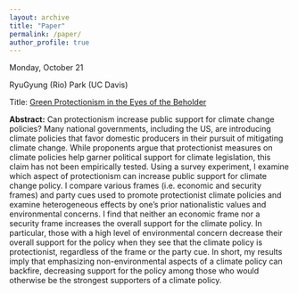 ```yaml
---
layout: archive
title: "Paper"
permalink: /paper/
author_profile: true
---
```



Monday, October 21

RyuGyung (Rio) Park (UC Davis)

Title: <a href="https://gsipe-workshop.github.io/files/park_gsipe_2024.pdf">Green Protectionism in the Eyes of the Beholder</a>

**Abstract:** Can protectionism increase public support for climate change policies? Many national governments, including the US, are introducing climate policies that favor domestic producers in their pursuit of mitigating climate change. While proponents argue that protectionist measures on climate policies help garner political support for climate legislation, this claim has not been empirically tested. Using a survey experiment, I examine which aspect of protectionism can increase public support for climate change policy. I compare various frames (i.e. economic and security frames) and party cues used to promote protectionist climate policies and examine heterogeneous effects by one’s prior nationalistic values and environmental concerns. I find that neither an economic frame nor a security frame increases the overall support for the climate policy. In particular, those with a high level of environmental concern decrease their overall support for the policy when they see that the climate policy is protectionist, regardless of the frame or the party cue. In short, my results imply that emphasizing non-environmental aspects of a climate policy can backfire, decreasing support for the policy among those who would otherwise be the strongest supporters of a climate policy.
